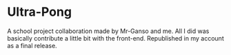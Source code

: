 # Ultra-Pong
A school project collaboration made by Mr-Ganso and me. All I did was basically contribute a little bit with the front-end. Republished in my account as a final release.
